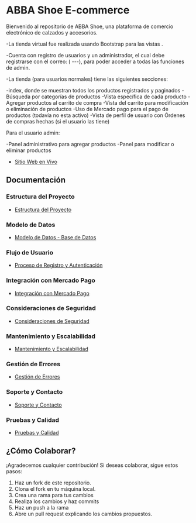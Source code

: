 
# ABBA Shoe E-commerce

Bienvenido al repositorio de ABBA Shoe, una plataforma de comercio electrónico de calzados y accesorios.

-La tienda virtual fue realizada usando Bootstrap para las vistas .

-Cuenta con registro de usuarios y un administrador, el cual debe registrarse con el correo: (  ---), para poder acceder a todas las funciones de admin.

-La tienda (para usuarios normales) tiene las siguientes secciones:

-index, donde se muestran todos los productos registrados y paginados -Búsqueda por categorías de productos -Vista específica de cada producto -Agregar productos al carrito de compra -Vista del carrito para modificación o eliminación de productos -Uso de Mercado pago para el pago de productos (todavía no esta activo) -Vista de perfil de usuario con Órdenes de compras hechas (si el usuario las tiene)

Para el usuario admin:

-Panel administrativo para agregar productos -Panel para modificar o eliminar productos

- [Sitio Web en Vivo](https://abbashoe.000webhostapp.com/)

## Documentación

### Estructura del Proyecto
- [Estructura del Proyecto](docs/estructura-del-proyecto.md)

### Modelo de Datos
- [Modelo de Datos - Base de Datos](docs/modelo-de-datos.md)

### Flujo de Usuario
- [Proceso de Registro y Autenticación](docs/flujo-de-usuario.md)

### Integración con Mercado Pago
- [Integración con Mercado Pago](#)

### Consideraciones de Seguridad
- [Consideraciones de Seguridad](docs/consideraciones-seguridad.md)

### Mantenimiento y Escalabilidad
- [Mantenimiento y Escalabilidad](#)

### Gestión de Errores
- [Gestión de Errores](#)

### Soporte y Contacto
- [Soporte y Contacto](#)

### Pruebas y Calidad
- [Pruebas y Calidad](#)

## ¿Cómo Colaborar?

¡Agradecemos cualquier contribución!
Si deseas colaborar, sigue estos pasos:
1. Haz un fork de este repositorio.
2. Clona el fork en tu máquina local.
3. Crea una rama para tus cambios 
4. Realiza los cambios y haz commits 
5. Haz un push a la rama 
6. Abre un pull request explicando los cambios propuestos.



